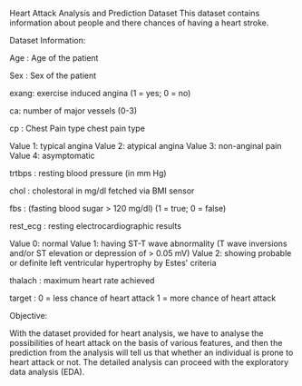 Heart Attack Analysis and Prediction Dataset
This dataset contains information about people and there chances of having a heart stroke.

Dataset Information:

Age : Age of the patient

Sex : Sex of the patient

exang: exercise induced angina (1 = yes; 0 = no)

ca: number of major vessels (0-3)

cp : Chest Pain type chest pain type

Value 1: typical angina Value 2: atypical angina Value 3: non-anginal pain Value 4: asymptomatic

trtbps : resting blood pressure (in mm Hg)

chol : cholestoral in mg/dl fetched via BMI sensor

fbs : (fasting blood sugar > 120 mg/dl) (1 = true; 0 = false)

rest_ecg : resting electrocardiographic results

Value 0: normal Value 1: having ST-T wave abnormality (T wave inversions and/or ST elevation or depression of > 0.05 mV) Value 2: showing probable or definite left ventricular hypertrophy by Estes' criteria

thalach : maximum heart rate achieved

target : 0 = less chance of heart attack 1 = more chance of heart attack

Objective:

With the dataset provided for heart analysis, we have to analyse the possibilities of heart attack on the basis of various features, and then the prediction from the analysis will tell us that whether an individual is prone to heart attack or not. The detailed analysis can proceed with the exploratory data analysis (EDA).
